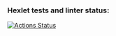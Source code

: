 ### Hexlet tests and linter status:
[![Actions Status](https://github.com/yuriypavlenko/php-project-lvl1/workflows/hexlet-check/badge.svg)](https://github.com/yuriypavlenko/php-project-lvl1/actions)